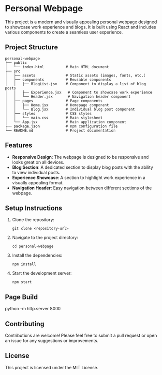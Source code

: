 # Personal Webpage

This project is a modern and visually appealing personal webpage designed to showcase work experience and blogs. It is built using React and includes various components to create a seamless user experience.

## Project Structure

```
personal-webpage
├── public
│   └── index.html          # Main HTML document
├── src
│   ├── assets              # Static assets (images, fonts, etc.)
│   ├── components          # Reusable components
│   │   ├── BlogList.jsx    # Component to display a list of blog posts
│   │   ├── Experience.jsx   # Component to showcase work experience
│   │   └── Header.jsx       # Navigation header component
│   ├── pages               # Page components
│   │   ├── Home.jsx        # Homepage component
│   │   └── Blog.jsx        # Individual blog post component
│   ├── styles              # CSS styles
│   │   └── main.css        # Main stylesheet
│   └── App.jsx             # Main application component
├── package.json            # npm configuration file
└── README.md               # Project documentation
```

## Features

- **Responsive Design**: The webpage is designed to be responsive and looks great on all devices.
- **Blog Section**: A dedicated section to display blog posts with the ability to view individual posts.
- **Experience Showcase**: A section to highlight work experience in a visually appealing format.
- **Navigation Header**: Easy navigation between different sections of the webpage.

## Setup Instructions

1. Clone the repository:
   ```
   git clone <repository-url>
   ```
2. Navigate to the project directory:
   ```
   cd personal-webpage
   ```
3. Install the dependencies:
   ```
   npm install
   ```
4. Start the development server:
   ```
   npm start
   ```

## Page Build
python -m http.server 8000

## Contributing

Contributions are welcome! Please feel free to submit a pull request or open an issue for any suggestions or improvements.

## License

This project is licensed under the MIT License.